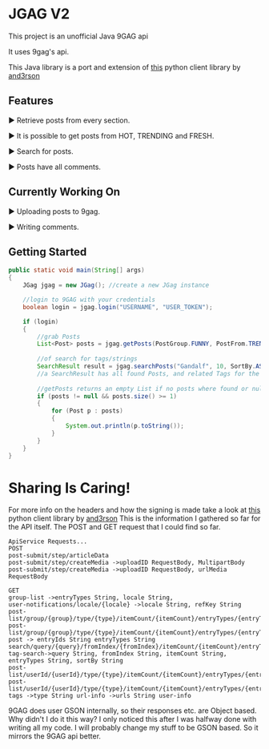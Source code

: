# JGAG V2

This project is an unofficial Java 9GAG api

It uses 9gag's api.

This Java library is a port and extension of [this](https://github.com/and3rson/nineapi)  python client library by [and3rson](https://github.com/and3rson)

 ## Features
 ► Retrieve posts from every section.
 
 ► It is possible to get posts from HOT, TRENDING and FRESH.
 
 ► Search for posts.
 
 ► Posts have all comments.
 
## Currently Working On
 ► Uploading posts to 9gag.
 
 ► Writing comments.

## Getting Started

```java
public static void main(String[] args)
{
	JGag jgag = new JGag(); //create a new JGag instance

	//login to 9GAG with your credentials
	boolean login = jgag.login("USERNAME", "USER_TOKEN");

	if (login)
	{
		//grab Posts
		List<Post> posts = jgag.getPosts(PostGroup.FUNNY, PostFrom.TRENDING, 10);
		
		//of search for tags/strings
		SearchResult result = jgag.searchPosts("Gandalf", 10, SortBy.ASCENDING);
		//a SearchResult has all found Posts, and related Tags for the search
		
		//getPosts returns an empty List if no posts where found or null if an error occurred!
		if (posts != null && posts.size() >= 1)
		{
			for (Post p : posts)
			{
				System.out.println(p.toString());
			}
		}
	}
}
```
# Sharing Is Caring!
For more info on the headers and how the signing is made take a look at [this](https://github.com/and3rson/nineapi)  python client library by [and3rson](https://github.com/and3rson)
This is the information I gathered so far for the API itself.
The POST and GET request that I could find so far.
```
ApiService Requests... 
POST 
post-submit/step/articleData
post-submit/step/createMedia ->uploadID RequestBody, MultipartBody
post-submit/step/createMedia ->uploadID RequestBody, urlMedia RequestBody
	  
GET 
group-list ->entryTypes String, locale String,
user-notifications/locale/{locale} ->locale String, refKey String
post-list/group/{group}/type/{type}/itemCount/{itemCount}/entryTypes/{entryTypes}/olderThan/{olderThan}
post-list/group/{group}/type/{type}/itemCount/{itemCount}/entryTypes/{entryTypes}
post -> entryIds String entryTypes String
search/query/{query}/fromIndex/{fromIndex}/itemCount/{itemCount}/entryTypes/{entryTypes}/sortBy/{sortBy}
tag-search->query String, fromIndex String, itemCount String, entryTypes String, sortBy String
post-list/userId/{userId}/type/{type}/itemCount/{itemCount}/entryTypes/{entryTypes}
post-list/userId/{userId}/type/{type}/itemCount/{itemCount}/entryTypes/{entryTypes}/olderThan/{olderThan}
tags ->type String url-info ->urls String user-info
```

9GAG does user GSON internally, so their responses etc. are Object based. Why didn't I do it this way? I only noticed this after I was halfway done with writing all my code. I will probably change my stuff to be GSON based. So it mirrors the 9GAG api better.
